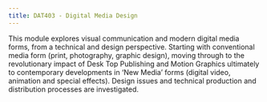 ```yaml
---
title: DAT403 - Digital Media Design
---
```


This module explores visual communication and modern digital media forms, from a technical and design perspective. Starting with conventional media form (print, photography, graphic design), moving through to the revolutionary impact of Desk Top Publishing and Motion Graphics ultimately to contemporary developments in ‘New Media’ forms (digital video, animation and special effects). Design issues and technical production and distribution processes are investigated.